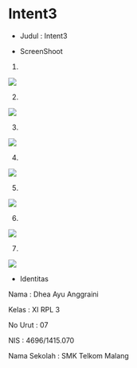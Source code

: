 # Intent3

- Judul : Intent3

- ScreenShoot

1.

<img src="https://github.com/Dheaayuang/Intent3/blob/master/Intent3_1.png">

2.

<img src="https://github.com/Dheaayuang/Intent3/blob/master/Intent3_2.png">

3.

<img src="https://github.com/Dheaayuang/Intent3/blob/master/Intent3_3.png">

4. 

<img src="https://github.com/Dheaayuang/Intent3/blob/master/Intent3_4.png">

5. 

<img src="https://github.com/Dheaayuang/Intent3/blob/master/Intent3_5.png">

6. 
 
<img src="https://github.com/Dheaayuang/Intent3/blob/master/Intent3_6.png">

7.

<img src="https://github.com/Dheaayuang/Intent3/blob/master/Intent3_7.png">

- Identitas

Nama  : Dhea Ayu Anggraini

Kelas : XI RPL 3

No Urut : 07

NIS : 4696/1415.070

Nama Sekolah  : SMK Telkom Malang

